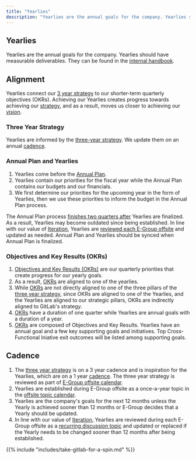 ```yaml
---
title: "Yearlies"
description: "Yearlies are the annual goals for the company. Yearlies should have measurable deliverables."
---
```


## Yearlies

Yearlies are the annual goals for the company. Yearlies should have measurable deliverables. They can be found in the [internal handbook](https://internal.gitlab.com/handbook/company/yearlies).

## Alignment

Yearlies connect our [3 year strategy](/handbook/company/strategy/) to our shorter-term quarterly objectives (OKRs). Achieving our Yearlies creates progress towards achieving our [strategy](/handbook/company/strategy/), and as a result, moves us closer to achieving our [vision](/handbook/company/vision/).

### Three Year Strategy

Yearlies are informed by the [three-year strategy](/handbook/company/strategy/). We update them on an annual [cadence](/handbook/company/cadence/).

### Annual Plan and Yearlies

1. Yearlies come before the [Annual Plan](/handbook/finance/financial-planning-and-analysis/#plan).
1. Yearlies contain our priorities for the fiscal year while the Annual Plan contains our budgets and our financials.
1. We first determine our priorities for the upcoming year in the form of Yearlies, then we use these priorities to inform the budget in the Annual Plan process.

The Annual Plan process [finishes two quarters after](/handbook/company/offsite/#offsite-topic-calendar) Yearlies are finalized. As a result, Yearlies may become outdated since being established. In line with our value of [Iteration](/handbook/values/#iteration), Yearlies are [reviewed each E-Group offsite](/handbook/company/offsite/#recurring-discussion-topics) and updated as needed. Annual Plan and Yearlies should be synced when Annual Plan is finalized.

### Objectives and Key Results (OKRs)

1. [Objectives and Key Results (OKRs)](/handbook/company/okrs/) are our quarterly priorities that create progress for our yearly goals.
1. As a result, [OKRs](/handbook/company/okrs/) are aligned to one of the yearlies.
1. While [OKRs](/handbook/company/okrs/) are not directly aligned to one of the three pillars of the [three year strategy](/handbook/company/strategy/#three-year-strategy), since OKRs are aligned to one of the Yearlies, and the Yearlies are aligned to our strategic pillars, OKRs are indirectly aligned to GitLab's strategy.
1. [OKRs](/handbook/company/okrs/) have a duration of one quarter while Yearlies are annual goals with a duration of a year.
1. [OKRs](/handbook/company/okrs/) are composed of Objectives and Key Results. Yearlies have an annual goal and a few key supporting goals and initiatives. Top Cross-Functional Iniative exit outcomes will be listed among supporting goals.

## Cadence

1. The [three year strategy](/handbook/company/strategy/#three-year-strategy) is on a 3 year cadence and is inspiration for the Yearlies, which are on a 1 year [cadence](/handbook/company/cadence/#year). The three year strategy is reviewed as part of [E-Group offsite calendar](/handbook/company/offsite/#offsite-topic-calendar).
1. Yearlies are established during E-Group offsite as a once-a-year topic in the [offsite topic calendar](/handbook/company/offsite/#offsite-topic-calendar).
1. Yearlies are the company's goals for the next 12 months unless the Yearly is achieved sooner than 12 months or E-Group decides that a Yearly should be updated.
1. In line with our value of [Iteration](/handbook/values/#iteration), Yearlies are reviewed during each E-Group offsite as a [recurring discussion topic](/handbook/company/offsite/#recurring-discussion-topics) and updated or replaced if the Yearly needs to be changed sooner than 12 months after being established.

{{% include "includes/take-gitlab-for-a-spin.md" %}}

